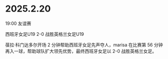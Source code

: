 # 2025.2.20

19:00
友谊赛

西班牙女足U19 2-0 战胜英格兰女足U19

葆拉·科门达多尔开场 2 分钟帮助西班牙女足先声夺人，marisa 在比赛第 56 分钟再入一球，帮助球队扩大领先优势，最终西班牙女足以 2-0 战胜英格兰女足。